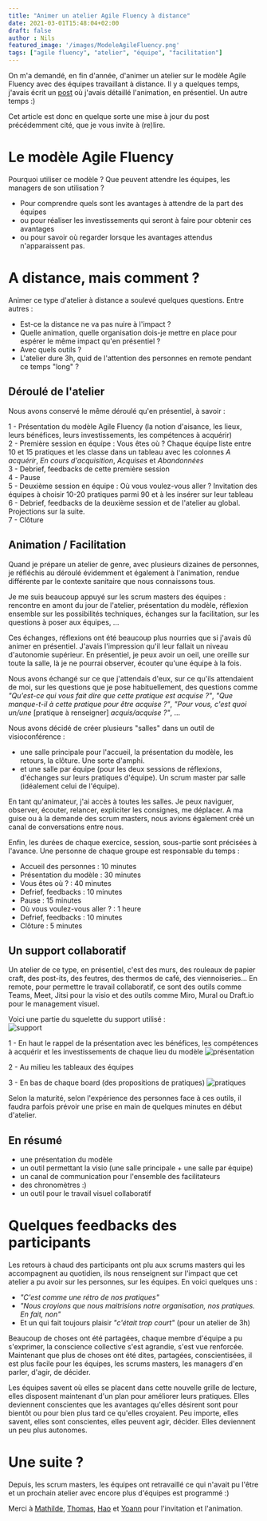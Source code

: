 ```yaml
---
title: "Animer un atelier Agile Fluency à distance"
date: 2021-03-01T15:48:04+02:00
draft: false
author : Nils
featured_image: '/images/ModeleAgileFluency.png'
tags: ["agile fluency", "atelier", "équipe", "facilitation"]
---
```


On m'a demandé, en fin d'année, d'animer un atelier sur le modèle Agile Fluency avec des équipes travaillant à distance. Il y a quelques temps, j'avais écrit un [post](https://medium.com/benextcompany/agile-fluency-en-mode-workshop-c36a37b52f92) où j'avais détaillé l'animation, en présentiel. Un autre temps :)

Cet article est donc en quelque sorte une mise à jour du post précédemment cité, que je vous invite à (re)lire.

# Le modèle Agile Fluency
Pourquoi utiliser ce modèle ? Que peuvent attendre les équipes, les managers de son utilisation ?   

- Pour comprendre quels sont les avantages à attendre de la part des équipes  
- ou pour réaliser les investissements qui seront à faire pour obtenir ces avantages  
- ou pour savoir où regarder lorsque les avantages attendus n'apparaissent pas.  

# A distance, mais comment ?
Animer ce type d'atelier à distance a soulevé quelques questions. Entre autres :  

- Est-ce la distance ne va pas nuire à l'impact ?  
- Quelle animation, quelle organisation dois-je mettre en place pour espérer le même impact qu'en présentiel ?  
- Avec quels outils ?  
- L'atelier dure 3h, quid de l'attention des personnes en remote pendant ce temps "long" ?  

## Déroulé de l'atelier
Nous avons conservé le même déroulé qu'en présentiel, à savoir :  

1 - Présentation du modèle Agile Fluency (la notion d'aisance, les lieux, leurs bénéfices, leurs investissements, les compétences à acquérir)  
2 - Première session en équipe : Vous êtes où ? Chaque équipe liste entre 10 et 15 pratiques et les classe dans un tableau avec les colonnes *A acquérir*, *En cours d'acquisition*, *Acquises* et *Abandonnées*  
3 - Debrief, feedbacks  de cette première session  
4 - Pause  
5 - Deuxième session en équipe : Où vous voulez-vous aller ? Invitation des équipes à choisir 10-20 pratiques parmi 90 et à les insérer sur leur tableau  
6 - Debrief, feedbacks de la deuxième session et de l'atelier au global. Projections sur la suite.  
7 - Clôture  

## Animation / Facilitation
Quand je prépare un atelier de genre, avec plusieurs dizaines de personnes, je réfléchis au déroulé évidemment et également à l'animation, rendue différente par le contexte sanitaire que nous connaissons tous.

Je me suis beaucoup appuyé sur les scrum masters des équipes : rencontre en amont du jour de l'atelier, présentation du modèle, réflexion ensemble sur les possibilités techniques, échanges sur la facilitation, sur les questions à poser aux équipes, ...  

Ces échanges, réflexions ont été beaucoup plus nourries que si j'avais dû animer en présentiel. J'avais l'impression qu'il leur fallait un niveau d'autonomie supérieur. En présentiel, je peux avoir un oeil, une oreille sur toute la salle, là je ne pourrai observer, écouter qu'une équipe à la fois.  

Nous avons échangé sur ce que j'attendais d'eux, sur ce qu'ils attendaient de moi, sur les questions que je pose habituellement, des questions comme *"Qu'est-ce qui vous fait dire que cette pratique est acquise ?"*, *"Que manque-t-il à cette pratique pour être acquise ?"*, *"Pour vous, c'est quoi un/une* [pratique à renseigner] *acquis/acquise ?"*, ...

Nous avons décidé de créer plusieurs "salles" dans un outil de visioconférence :  

- une salle principale pour l'accueil, la présentation du modèle, les retours, la clôture. Une sorte d'amphi.  
- et une salle par équipe (pour les deux sessions de réflexions, d'échanges sur leurs pratiques d'équipe). Un scrum master par salle (idéalement celui de l'équipe).  

En tant qu'animateur, j'ai accès à toutes les salles. Je peux naviguer, observer, écouter, relancer, expliciter les consignes, me déplacer. A ma guise ou à la demande des scrum masters, nous avions également créé un canal de conversations entre nous.

Enfin, les durées de chaque exercice, session, sous-partie sont précisées à l'avance. Une personne de chaque groupe est responsable du temps :  

- Accueil des personnes : 10 minutes  
- Présentation du modèle : 30 minutes  
- Vous êtes où ? : 40 minutes  
- Defrief, feedbacks : 10 minutes  
- Pause : 15 minutes  
- Où vous voulez-vous aller ? : 1 heure  
- Defrief, feedbacks : 10 minutes  
- Clôture : 5 minutes

## Un support collaboratif
Un atelier de ce type, en présentiel, c'est des murs, des rouleaux de papier craft, des post-its, des feutres, des thermos de café, des viennoiseries... En remote, pour permettre le travail collaboratif, ce sont des outils comme Teams, Meet, Jitsi pour la visio et des outils comme Miro, Mural ou Draft.io pour le management visuel.

Voici une partie du squelette du support utilisé :  
![support](SupportFlou.png "Support de l'atelier")

1 - En haut le rappel de la présentation avec les bénéfices, les compétences à acquérir et les investissements de chaque lieu du modèle 
![présentation](PresentationModele.jpg "Présentation du modèle")

2 - Au milieu les tableaux des équipes  

3 - En bas de chaque board (des propositions de pratiques)
![pratiques](90Pratiques.jpg "Pratiques par lieu")

Selon la maturité, selon l'expérience des personnes face à ces outils, il faudra parfois prévoir une prise en main de quelques minutes en début d'atelier. 

## En résumé
- une présentation du modèle
- un outil permettant la visio (une salle principale + une salle par équipe)  
- un canal de communication pour l'ensemble des facilitateurs  
- des chronomètres :)  
- un outil pour le travail visuel collaboratif  
 
# Quelques feedbacks des participants
Les retours à chaud des participants ont plu aux scrums masters qui les accompagnent au quotidien, ils nous renseignent sur l'impact que cet atelier a pu avoir sur les personnes, sur les équipes.
En voici quelques uns :  

- *"C'est comme une rétro de nos pratiques"*  
- *"Nous croyions que nous maitrisions notre organisation, nos pratiques. En fait, non"*  
- Et un qui fait toujours plaisir *"c'était trop court"* (pour un atelier de 3h)

Beaucoup de choses ont été partagées, chaque membre d'équipe a pu s'exprimer, la conscience collective s'est agrandie, s'est vue renforcée. Maintenant que plus de choses ont été dites, partagées, conscientisées, il est plus facile pour les équipes, les scrums masters, les managers d'en parler, d'agir, de décider.

Les équipes savent où elles se placent dans cette nouvelle grille de lecture, elles disposent maintenant d'un plan pour améliorer leurs pratiques. Elles deviennent conscientes que les avantages qu'elles désirent sont pour bientôt ou pour bien plus tard ce qu'elles croyaient. Peu importe, elles savent, elles sont conscientes, elles peuvent agir, décider. Elles deviennent un peu plus autonomes.

# Une suite ?
Depuis, les scrum masters, les équipes ont retravaillé ce qui n'avait pu l'être et un prochain atelier avec encore plus d'équipes est programmé :)

Merci à [Mathilde](https://www.linkedin.com/in/mathildecurien/), [Thomas](https://www.linkedin.com/in/thomas-aubry-14765075/), [Hao](https://www.linkedin.com/in/hao-lay-745b86150/) et [Yoann](https://www.linkedin.com/in/yoanngalland/) pour l'invitation et l'animation.



